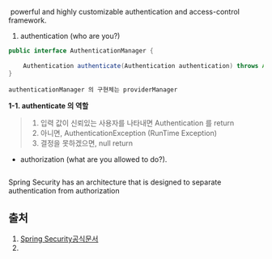 powerful and highly customizable authentication and access-control framework.

1. authentication (who are you?) 
```java 
public interface AuthenticationManager { 
	
	Authentication authenticate(Authentication authentication) throws AuthenticationException; 
}
```

	authenticationManager 의 구현체는 providerManager

**1-1. authenticate 의 역할**
> 1. 입력 값이 신뢰있는 사용자를 나타내면 Authentication 를 return
> 2. 아니면, AuthenticationException (RunTime Exception)
> 3. 결정을 못하겠으면, null return



* authorization (what are you allowed to do?).

```

```

Spring Security has an architecture that is designed to separate authentication from authorization





## 출처
1. [Spring Security공식문서](https://spring.io/projects/spring-security)
2. 